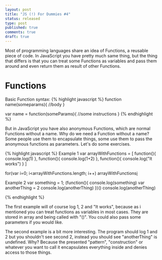 ```yaml
---
layout: post
title: "JS (!) For Dummies #4"
status: released
type: post
published: true
comments: true
draft: true
---
```


Most of programming languages share an idea of Functions, a reusable piece of code. In JavaScript you have pretty much same thing, but the thing that differs is that you can treat some Functions as variables and pass them around and even return them as result of other Functions.

<!--more-->
<h1> Functions </h1>

Basic Function syntax:
{% highlight javascript %}
function name(someparams){
  //body
}

var name = function(someParams){
  //some instructions
}
{% endhighlight %}

But in JavaScript you have also anonymous Functions, which are normal Functions without a name. Why do we need a Function without a name? Some people use them to encapsulate things, some use them to pass the anonymous functions as parameters. Let's do some exercises.

{% highlight javascript %}
Example 1
var arrayWithFunctions = [
  function(){
    console.log(1)
  },
  function(){
    console.log(1+2)
  },
  function(){
    console.log("It works")
  }
]

for(var i=0; i<arrayWithFunctions.length; i++)
    arrayWithFunctions[i]()

Example 2
var something = 1;
(function(){
  console.log(something)
  var anotherThing = 2
  console.log(anotherThing)
})()
console.log(anotherThing)

{% endhighlight %}

The first example will of course log 1, 2 and "It works", because as i mentioned you can treat functions as variables in most cases. They are stored in array and being called with "()". You could also pass some parameters if you would like.

The second example is a bit more interesting. The program should log 1 and 2 but you shouldn't see second 2, instead you should see "anotherThing" is undefined. Why? Because the presented "pattern", "construction" or whatever you want to call it encapsulates everything inside and denies access to those things.